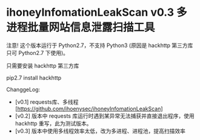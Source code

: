 # ihoneyInfomationLeakScan v0.3 多进程批量网站信息泄露扫描工具

注意!
这个版本运行于 Python2.7，不支持 Python3 (原因是 hackhttp 第三方库只可 Python2.7 下使用)。

只需要安装 hackhttp 第三方库

pip2.7 install hackhttp

ChanggeLog:

* [v0.1] requests库、多线程 [https://github.com/ihoenysec/ihoneyInfomationLeakScan]
* [v0.2] 版本中 requests 库运行时遇到某异常无法捕获并直接退出程序，使用 hackhttp 重写，此为测试版本。
* [v0.3] 版本中使用多线程效率太低，改为多进程、进程池，提高扫描效率



